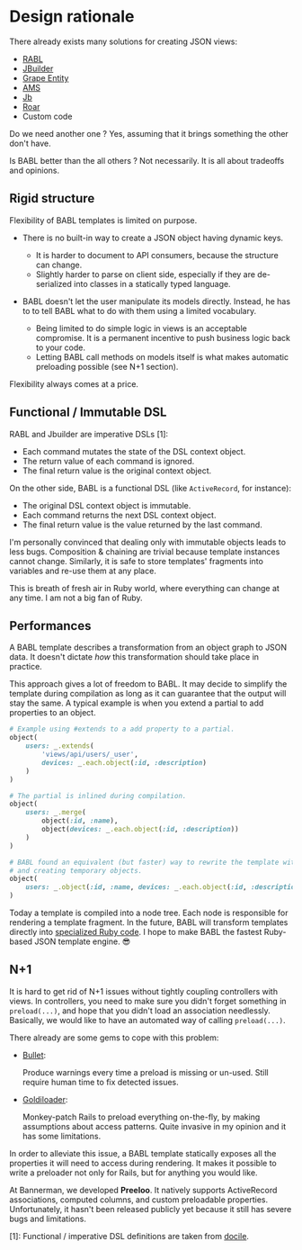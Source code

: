 # Design rationale

There already exists many solutions for creating JSON views:
- [RABL](https://github.com/nesquena/rabl)
- [JBuilder](https://github.com/rails/jbuilder)
- [Grape Entity](https://github.com/ruby-grape/grape-entity)
- [AMS](https://github.com/rails-api/active_model_serializers)
- [Jb](https://github.com/amatsuda/jb)
- [Roar](https://github.com/trailblazer/roar)
- Custom code

Do we need another one ? Yes, assuming that it brings something the other don't have.

Is BABL better than the all others ? Not necessarily. It is all about tradeoffs and opinions.

## Rigid structure

Flexibility of BABL templates is limited on purpose.

- There is no built-in way to create a JSON object having dynamic keys.
    - It is harder to document to API consumers, because the structure can change.
    - Slightly harder to parse on client side, especially if they are de-serialized into classes in a statically typed language.

- BABL doesn't let the user manipulate its models directly. Instead, he has to to tell BABL what to do with them using a limited vocabulary.
    - Being limited to do simple logic in views is an acceptable compromise. It is a permanent incentive to push business logic back to your code.
    - Letting BABL call methods on models itself is what makes automatic preloading possible (see N+1 section).

Flexibility always comes at a price.

## Functional / Immutable DSL

RABL and Jbuilder are imperative DSLs [1]:
- Each command mutates the state of the DSL context object.
- The return value of each command is ignored.
- The final return value is the original context object.

On the other side, BABL is a functional DSL (like `ActiveRecord`, for instance):
- The original DSL context object is immutable.
- Each command returns the next DSL context object.
- The final return value is the value returned by the last command.

I'm personally convinced that dealing only with immutable objects leads to less bugs. Composition & chaining are trivial because template instances cannot change. Similarly, it is safe to store templates' fragments into
variables and re-use them at any place.

This is breath of fresh air in Ruby world, where everything can change at any time. I am not a big fan of Ruby.

## Performances

A BABL template describes a transformation from an object graph to JSON data. It doesn't dictate *how* this transformation should take place in practice.

This approach gives a lot of freedom to BABL. It may decide to simplify the template during compilation as long as it can guarantee that the output will stay the same. A typical example is when you extend a partial to add properties to an object.

```ruby
# Example using #extends to a add property to a partial.
object(
    users: _.extends(
        'views/api/users/_user',
        devices: _.each.object(:id, :description)
    )
)

# The partial is inlined during compilation.
object(
    users: _.merge(
        object(:id, :name),
        object(devices: _.each.object(:id, :description))
    )
)

# BABL found an equivalent (but faster) way to rewrite the template without using #merge
# and creating temporary objects.
object(
    users: _.object(:id, :name, devices: _.each.object(:id, :description))
)
```

Today a template is compiled into a node tree. Each node is responsible for rendering a template fragment. In the future, BABL will transform templates directly into [specialized Ruby code](https://github.com/getbannerman/babl/pull/21). I hope to make BABL the fastest Ruby-based JSON template engine. 😎

## N+1

It is hard to get rid of N+1 issues without tightly coupling controllers with views. In controllers, you need to make sure you didn't forget something in `preload(...)`, and hope that you didn't load an association needlessly. Basically, we would like to have an automated way of calling `preload(...)`.

There already are some gems to cope with this problem:
- [Bullet](https://github.com/flyerhzm/bullet):

    Produce warnings every time a preload is missing or un-used. Still require human time to fix detected issues.

- [Goldiloader](https://github.com/salsify/goldiloader):

    Monkey-patch Rails to preload everything on-the-fly, by making assumptions about access patterns. Quite invasive in my opinion and it has some limitations.

In order to alleviate this issue, a BABL template statically exposes all the properties it will need to access during rendering. It makes it possible to write a preloader not only for Rails, but for anything you would like.

At Bannerman, we developed **Preeloo**. It natively supports ActiveRecord associations, computed columns, and custom preloadable properties. Unfortunately, it hasn't been released publicly yet because it still has severe bugs and limitations.

[1]: Functional / imperative DSL definitions are taken from [docile](https://github.com/ms-ati/docile/blob/master/lib/docile.rb).